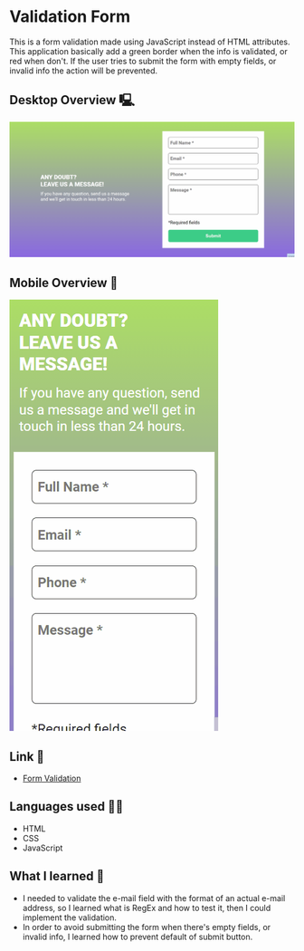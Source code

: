 # Validation Form
This is a form validation made using JavaScript instead of HTML attributes. This application basically add a green border when the info is validated, or red when don't. If the user tries to submit the form with empty fields, or invalid info the action will be prevented.

## Desktop Overview 🖳

<img src="src/assets/desktop-version.gif" alt="form desktop overview">

## Mobile Overview 📱

<img src="src/assets/mobile-version.gif" alt="form mobile overview">

## Link 🔗
- [Form Validation](https://antonio-savio.github.io/Validation-Form/)

## Languages used 👨‍💻
- HTML
- CSS
- JavaScript

## What I learned 📖
- I needed to validate the e-mail field with the format of an actual e-mail address, so I learned what is RegEx and how to test it, then I could implement the validation.
- In order to avoid submitting the form when there's empty fields, or invalid info, I learned how to prevent default of submit button. 
